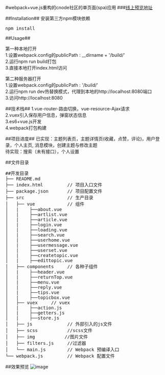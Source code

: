 #webpack+vue.js重构的cnode社区的单页面(spa)应用
###[线上预览地址](https://cwsjoker.github.io/mystatic/CNode_Vue_Spa/index.html)

##Installation##
安装第三方npm模块依赖</br>
<pre>npm install</pre>

##Usage##

第一种本地打开</br>
1.设置webpack.config的publicPath : __dirname + '/build/'</br>
2.运行npm run build打包</br>
3.直接本地打开index.html访问

第二种服务器打开</br>
1.设置webpack.config的publicPath : '/build/'</br>
2.运行npm run dev热替换模式，代理到本地的http://localhost:8080端口</br>
3.访问http://localhost:8080

##技术栈##
1.vue-router-路由切换，vue-resource-Ajax请求</br>
2.vuex引入保存用户信息，弹窗状态信息</br>
3.es6+vue.js开发</br>
4.webpack打包构建

##项目进度##
已实现：主题列表页，主题详情页(收藏，点赞，评论)，用户登录，个人主页, 消息模块，创建主题与修改主题</br>
待实现：搜索（未有接口），个人设置

##文件目录
<pre>
##开发目录
├── README.md           
├── index.html         // 项目入口文件
├── package.json       // 项目配置文件
├── src                // 生产目录
│   ├── vue            // 组件
│   |    ├──about.vue
│   |    ├──artlist.vue
│   |    ├──article.vue
│   |    ├──login.vue
│   |    ├──loading.vue
│   |    ├──search.vue
│   |    ├──userhome.vue
│   |    ├──usermessage.vue
│   |    ├──userset.vue
│   |    ├──createtopic.vue
│   |    ├──edittopic.vue
│   ├── components     // 各种子组件
│   |    ├──header.vue
│   |    ├──returnTop.vue
│   |    ├──menu.vue
│   |    ├──reply.vue
│   |    ├──tips.vue
│   |    ├──topicbox.vue
│   ├── vuex     // vuex
│   |    ├──action.js
│   |    ├──getters.js
│   |    ├──store.js
│   ├── js             // 外部引入的js文件
│   ├── scss           //scss文件
│   ├── img           //图片文件
│   ├── filters.js     //过滤器
│   └── main.js        // Webpack 预编译入口	
└── webpack.js  	   // Webpack 配置文件
</pre>

##效果预览
![image](https://github.com/cwsjoker/Cnode-vue-spa/blob/master/src/img/demo.gif)
